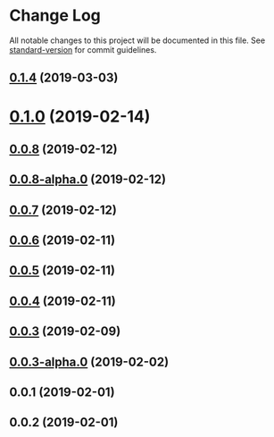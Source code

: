 # Change Log

All notable changes to this project will be documented in this file. See [standard-version](https://github.com/conventional-changelog/standard-version) for commit guidelines.

## [0.1.4](https://github.com/davegomez/silky-charts/compare/v0.1.3...v0.1.4) (2019-03-03)



<a name="0.1.0"></a>
# [0.1.0](https://github.com/davegomez/silky-charts/compare/v0.0.8...v0.1.0) (2019-02-14)



<a name="0.0.8"></a>
## [0.0.8](https://github.com/davegomez/silky-charts/compare/v0.0.8-alpha.0...v0.0.8) (2019-02-12)



<a name="0.0.8-alpha.0"></a>
## [0.0.8-alpha.0](https://github.com/davegomez/silky-charts/compare/v0.0.7...v0.0.8-alpha.0) (2019-02-12)



<a name="0.0.7"></a>
## [0.0.7](https://github.com/davegomez/silky-charts/compare/v0.0.6...v0.0.7) (2019-02-12)



<a name="0.0.6"></a>
## [0.0.6](https://github.com/davegomez/silky-charts/compare/v0.0.5...v0.0.6) (2019-02-11)



<a name="0.0.5"></a>
## [0.0.5](https://github.com/davegomez/silky-charts/compare/v0.0.4...v0.0.5) (2019-02-11)



<a name="0.0.4"></a>
## [0.0.4](https://github.com/davegomez/silky-charts/compare/v0.0.3...v0.0.4) (2019-02-11)



<a name="0.0.3"></a>
## [0.0.3](https://github.com/davegomez/silky-charts/compare/v0.0.3-alpha.0...v0.0.3) (2019-02-09)



<a name="0.0.3-alpha.0"></a>
## [0.0.3-alpha.0](https://github.com/davegomez/silky-charts/compare/v0.0.2...v0.0.3-alpha.0) (2019-02-02)



<a name="0.0.1"></a>
## 0.0.1 (2019-02-01)

<a name="0.0.2"></a>
## 0.0.2 (2019-02-01)
